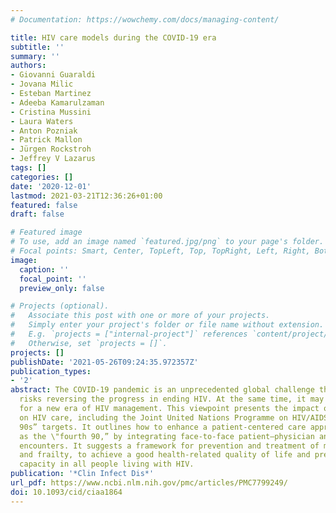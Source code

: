 ```yaml
---
# Documentation: https://wowchemy.com/docs/managing-content/

title: HIV care models during the COVID-19 era
subtitle: ''
summary: ''
authors:
- Giovanni Guaraldi
- Jovana Milic
- Esteban Martinez
- Adeeba Kamarulzaman
- Cristina Mussini
- Laura Waters
- Anton Pozniak
- Patrick Mallon
- Jürgen Rockstroh
- Jeffrey V Lazarus
tags: []
categories: []
date: '2020-12-01'
lastmod: 2021-03-21T12:36:26+01:00
featured: false
draft: false

# Featured image
# To use, add an image named `featured.jpg/png` to your page's folder.
# Focal points: Smart, Center, TopLeft, Top, TopRight, Left, Right, BottomLeft, Bottom, BottomRight.
image:
  caption: ''
  focal_point: ''
  preview_only: false

# Projects (optional).
#   Associate this post with one or more of your projects.
#   Simply enter your project's folder or file name without extension.
#   E.g. `projects = ["internal-project"]` references `content/project/deep-learning/index.md`.
#   Otherwise, set `projects = []`.
projects: []
publishDate: '2021-05-26T09:24:35.972357Z'
publication_types:
- '2'
abstract: The COVID-19 pandemic is an unprecedented global challenge that substantially
  risks reversing the progress in ending HIV. At the same time, it may offer the opportunity
  for a new era of HIV management. This viewpoint presents the impact of COVID-19
  on HIV care, including the Joint United Nations Programme on HIV/AIDS (UNAIDS) “three
  90s” targets. It outlines how to enhance a patient-centered care approach, now known
  as the \"fourth 90,” by integrating face-to-face patient–physician and telemedicine
  encounters. It suggests a framework for prevention and treatment of multimorbidity
  and frailty, to achieve a good health-related quality of life and preserve intrinsic
  capacity in all people living with HIV.
publication: '*Clin Infect Dis*'
url_pdf: https://www.ncbi.nlm.nih.gov/pmc/articles/PMC7799249/
doi: 10.1093/cid/ciaa1864
---
```

